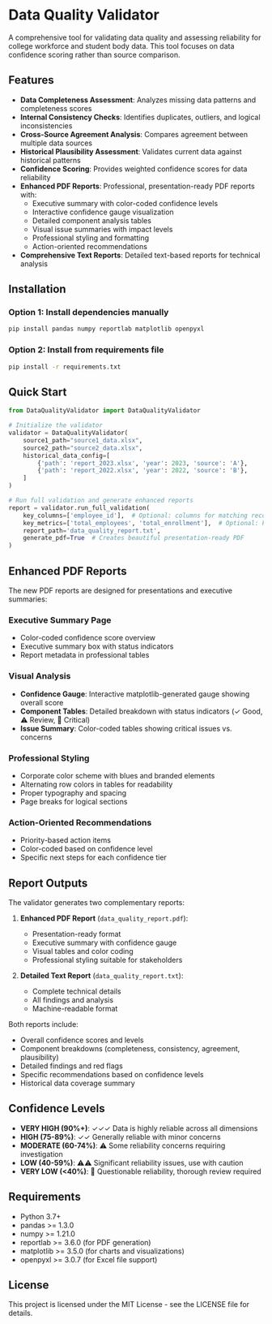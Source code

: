 # Data Quality Validator

A comprehensive tool for validating data quality and assessing reliability for college workforce and student body data. This tool focuses on data confidence scoring rather than source comparison.

## Features

- **Data Completeness Assessment**: Analyzes missing data patterns and completeness scores
- **Internal Consistency Checks**: Identifies duplicates, outliers, and logical inconsistencies
- **Cross-Source Agreement Analysis**: Compares agreement between multiple data sources
- **Historical Plausibility Assessment**: Validates current data against historical patterns
- **Confidence Scoring**: Provides weighted confidence scores for data reliability
- **Enhanced PDF Reports**: Professional, presentation-ready PDF reports with:
  - Executive summary with color-coded confidence levels
  - Interactive confidence gauge visualization
  - Detailed component analysis tables
  - Visual issue summaries with impact levels
  - Professional styling and formatting
  - Action-oriented recommendations
- **Comprehensive Text Reports**: Detailed text-based reports for technical analysis

## Installation

### Option 1: Install dependencies manually
```bash
pip install pandas numpy reportlab matplotlib openpyxl
```

### Option 2: Install from requirements file
```bash
pip install -r requirements.txt
```

## Quick Start

```python
from DataQualityValidator import DataQualityValidator

# Initialize the validator
validator = DataQualityValidator(
    source1_path="source1_data.xlsx",
    source2_path="source2_data.xlsx",
    historical_data_config=[
        {'path': 'report_2023.xlsx', 'year': 2023, 'source': 'A'},
        {'path': 'report_2022.xlsx', 'year': 2022, 'source': 'B'},
    ]
)

# Run full validation and generate enhanced reports
report = validator.run_full_validation(
    key_columns=['employee_id'],  # Optional: columns for matching records
    key_metrics=['total_employees', 'total_enrollment'],  # Optional: key metrics to validate
    report_path='data_quality_report.txt',
    generate_pdf=True  # Creates beautiful presentation-ready PDF
)
```

## Enhanced PDF Reports

The new PDF reports are designed for presentations and executive summaries:

### Executive Summary Page
- Color-coded confidence score overview
- Executive summary box with status indicators
- Report metadata in professional tables

### Visual Analysis
- **Confidence Gauge**: Interactive matplotlib-generated gauge showing overall score
- **Component Tables**: Detailed breakdown with status indicators (✓ Good, ⚠ Review, 🚩 Critical)
- **Issue Summary**: Color-coded tables showing critical issues vs. concerns

### Professional Styling
- Corporate color scheme with blues and branded elements
- Alternating row colors in tables for readability
- Proper typography and spacing
- Page breaks for logical sections

### Action-Oriented Recommendations
- Priority-based action items
- Color-coded based on confidence level
- Specific next steps for each confidence tier

## Report Outputs

The validator generates two complementary reports:

1. **Enhanced PDF Report** (`data_quality_report.pdf`): 
   - Presentation-ready format
   - Executive summary with confidence gauge
   - Visual tables and color coding
   - Professional styling suitable for stakeholders

2. **Detailed Text Report** (`data_quality_report.txt`): 
   - Complete technical details
   - All findings and analysis
   - Machine-readable format

Both reports include:
- Overall confidence scores and levels
- Component breakdowns (completeness, consistency, agreement, plausibility)
- Detailed findings and red flags
- Specific recommendations based on confidence levels
- Historical data coverage summary

## Confidence Levels

- **VERY HIGH (90%+)**: ✓✓✓ Data is highly reliable across all dimensions
- **HIGH (75-89%)**: ✓✓ Generally reliable with minor concerns
- **MODERATE (60-74%)**: ⚠ Some reliability concerns requiring investigation
- **LOW (40-59%)**: ⚠⚠ Significant reliability issues, use with caution
- **VERY LOW (<40%)**: 🚩 Questionable reliability, thorough review required

## Requirements

- Python 3.7+
- pandas >= 1.3.0
- numpy >= 1.21.0
- reportlab >= 3.6.0 (for PDF generation)
- matplotlib >= 3.5.0 (for charts and visualizations)
- openpyxl >= 3.0.7 (for Excel file support)

## License

This project is licensed under the MIT License - see the LICENSE file for details.